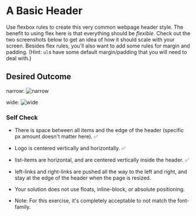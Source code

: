 # A Basic Header

Use flexbox rules to create this very common webpage header style. The benefit to using flex here is that everything should be _flexible_. Check out the two screenshots below to get an idea of how it should scale with your screen. Besides flex rules, you'll also want to add some rules for margin and padding. (Hint: `ul`s have some default margin/padding that you will need to deal with.)

## Desired Outcome

narrow:
![narrow](./desired-outcome-narrow.png)

wide: 
![wide](./desired-outcome-wide.png)

### Self Check
- There is space between all items and the edge of the header (specific px amount doesn't matter here). ✅
- Logo is centered vertically and horizontally. ✅
- list-items are horizontal, and are centered vertically inside the header. ✅
- left-links and right-links are pushed all the way to the left and right, and stay at the edge of the header when the page is resized. 
- Your solution does not use floats, inline-block, or absolute positioning.

- Note: For this exercise, it's completely acceptable to not match the font-family.